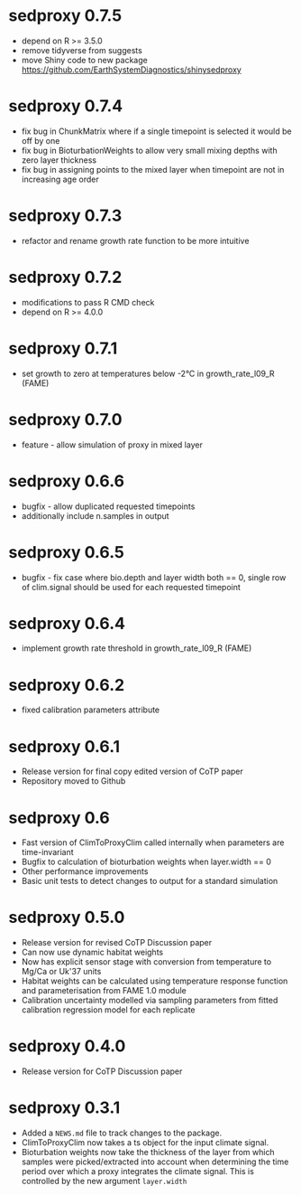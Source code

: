 # sedproxy 0.7.5
* depend on R >= 3.5.0
* remove tidyverse from suggests 
* move Shiny code to new package https://github.com/EarthSystemDiagnostics/shinysedproxy


# sedproxy 0.7.4
* fix bug in ChunkMatrix where if a single timepoint is selected it would be off by one
* fix bug in BioturbationWeights to allow very small mixing depths with zero layer thickness
* fix bug in assigning points to the mixed layer when timepoint are not in increasing age order

# sedproxy 0.7.3
* refactor and rename growth rate function to be more intuitive

# sedproxy 0.7.2
* modifications to pass R CMD check
* depend on R >= 4.0.0

# sedproxy 0.7.1
* set growth to zero at temperatures below -2°C in growth_rate_l09_R (FAME)

# sedproxy 0.7.0
* feature - allow simulation of proxy in mixed layer

# sedproxy 0.6.6
* bugfix - allow duplicated requested timepoints
* additionally include n.samples in output

# sedproxy 0.6.5

* bugfix - fix case where bio.depth and layer width both == 0, single row of clim.signal should be used for each requested timepoint


# sedproxy 0.6.4

* implement growth rate threshold in growth_rate_l09_R (FAME)


# sedproxy 0.6.2

* fixed calibration parameters attribute

# sedproxy 0.6.1

* Release version for final copy edited version of CoTP paper
* Repository moved to Github


# sedproxy 0.6

* Fast version of ClimToProxyClim called internally when parameters are time-invariant
* Bugfix to calculation of bioturbation weights when layer.width == 0
* Other performance improvements
* Basic unit tests to detect changes to output for a standard simulation


# sedproxy 0.5.0

* Release version for revised CoTP Discussion paper
* Can now use dynamic habitat weights
* Now has explicit sensor stage with conversion from temperature to Mg/Ca or Uk'37 units
* Habitat weights can be calculated using temperature response function and parameterisation from FAME 1.0 module
* Calibration uncertainty modelled via sampling parameters from fitted calibration regression model for each replicate


# sedproxy 0.4.0

* Release version for CoTP Discussion paper


# sedproxy 0.3.1

* Added a `NEWS.md` file to track changes to the package.
* ClimToProxyClim now takes a ts object for the input climate signal.
* Bioturbation weights now take the thickness of the layer from which samples were picked/extracted into account when determining the time period over which a proxy integrates the climate signal. This is controlled by the new argument `layer.width`

